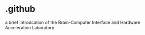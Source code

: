 # .github
a brief introdcation of the Brain-Computer Interface and Hardware Acceleration Laboratory
